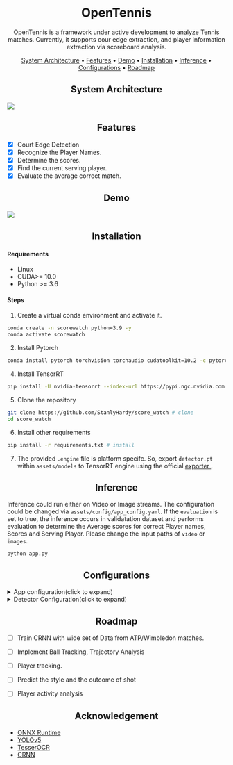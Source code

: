 <div align="center">

# OpenTennis

OpenTennis is a framework under active development to analyze Tennis matches. Currently, it supports cour edge extraction, and player information extraction via scoreboard analysis.  

[System Architecture](#system-architecture)  • 
[Features](#features)  • 
 [Demo](#demo)  • 
[Installation](#installation)  • 
[Inference](#inference)  • 
[Configurations](#configurations)  • 
[Roadmap](#roadmap)
 
</div>

## <div align="center">System Architecture</div>

 <p>
   <img  src="https://github.com/StanlyHardy/score_watch/blob/experimental/assets/graphics/sys_arch.png"></a>
</p>

## <div align="center">Features</div>
- [x] Court Edge Detection
- [x] Recognize the Player Names.
- [x] Determine the scores.
- [x] Find the current serving player.
- [x] Evaluate the average correct match.

## <div align="center">Demo</div>

 <p>
   <img  src="https://github.com/StanlyHardy/score_watch/blob/experimental/assets/demo/demo1.png">
</p>


## <div align="center">Installation</div>
#### <div>Requirements</div>
- Linux
- CUDA>= 10.0
- Python >= 3.6

#### Steps

1. Create a virtual conda environment and activate it.

```bash
conda create -n scorewatch python=3.9 -y
conda activate scorewatch
```

2. Install Pytorch

```bash
conda install pytorch torchvision torchaudio cudatoolkit=10.2 -c pytorch
```

4. Install TensorRT

```bash
pip install -U nvidia-tensorrt --index-url https://pypi.ngc.nvidia.com
```

5. Clone the repository

```bash
git clone https://github.com/StanlyHardy/score_watch # clone
cd score_watch
```

6. Install other requirements

```bash
pip install -r requirements.txt # install
```
7. The provided `.engine` file is platform specifc. So, export `detector.pt` within `assets/models` to TensorRT engine using the official <a href="https://github.com/ultralytics/yolov5/blob/master/export.py">exporter </a>. 

## <div align="center">Inference</div>

Inference could run either on Video or Image streams. The configuration could be changed
via `assets/config/app_config.yaml`. If the `evaluation` is set to true, the inference occurs in validatation dataset
and performs evaluation to determine the Average scores for correct Player names, Scores and Serving Player. Please
change the input paths of `video` or `images`.

```
python app.py 
```

## <div align="center">Configurations</div>

<details>
 <summary>App configuration(click to expand)</summary>
  <br>
<table>
 <tr>
    <th>Section</th>
    <th>Feature</th>
    <th>Description</th>
  </tr>
 <tr>
  <td rowspan="6">&nbsp; Paths </td>
  <td>&nbsp; <code>video_path</code></td>
  <td>&nbsp;Path of the video on which the evaluation needs to be done.</td>
 </tr>
 <tr>
  <td>&nbsp;<code>img_path</code></td>
  <td>&nbsp;Directory containing the test images. Ground truth needs to be available for evaluation with image set.</td>
 </tr>
  <tr>
  <td>&nbsp;<code>players_path</code></td>
  <td>&nbsp;Path containing player informations</td>
 </tr>
 <tr>
  <td>&nbsp;<code>groundtruth_path</code></td>
  <td>&nbsp;Ground truth data which is in json format that has got the player information.</td>
 </tr>
 <tr>
  <td>&nbsp;<code>output_video_path</code></td>
  <td>&nbsp;The path to save the video if the output needs to be saved and visualized later.</td>
 </tr>
 <tr>
  <td>&nbsp;<code>logs_path</code></td>
  <td>&nbsp;Path where the output log will be saved.</td>
 </tr>
 <tr>
  <td rowspan="5">&nbsp; Streamer </td>
  <td>&nbsp; <code>should_draw'</code></td>
  <td>&nbsp;Draws over the frames for visualization , if enabled.</td>
 </tr>
 <tr>
  <td>&nbsp;<code>view_imshow</code></td>
  <td>&nbsp;The output visualization shall be turned on/off with this parameter.</td>
 </tr>
  <tr>
  <td>&nbsp;<code>save_stream</code></td>
  <td>&nbsp;Turning on this field enables the video output to be saved in the path defined in <code>output_video_path</code></td>
 </tr>
 <tr>
  <td>&nbsp;<code>debug</code></td>
  <td>&nbsp;Displays debug logs if enabled</td>
 </tr>
 <tr>
  <td>&nbsp;<code>evaluation</code></td>
  <td>&nbsp;Turn on if the evaluation has to be done over the image set. Both image set and the annotations are required in this case.</td>
 </tr>
 <td rowspan="5">&nbsp; Models </td>
  <td>&nbsp; <code>score_det_model'</code></td>
  <td>&nbsp; Path of the score detector model.</td>
 <tr>
  <td>&nbsp;<code>detector_config</code></td>
  <td>&nbsp; Path of the config file for the score detector. </td>
 </tr>
  <tr>
  <td>&nbsp;<code>text_rec_model</code></td>
  <td>&nbsp;CRNN Model path responsible for Player information recognition. </td>
 </tr>
 <tr>
  <td>&nbsp;<code>text_rec_config</code></td>
  <td>&nbsp;Path to the configuration for the CRNN model</td>
 </tr>
 <tr>
  <td>&nbsp;<code>ocr_engine</code></td>
  <td>&nbsp;Choose between <code>CRNN</code> or <code>PyTesseract</code>. </td>
 </tr>
</table>
</details>
<details>
 <summary>Detector Configuration(click to expand)</summary>
 <br>
<table>
 <tr>
    <th>Section</th>
    <th>Feature</th>
    <th>Description</th>
  </tr>
 <tr>
  <td rowspan="5">&nbsp; YOLOv5 </td>
  <td>&nbsp; <code>execution_env</code></td>
  <td>&nbsp;ONNX Runtime provides support for CUDA, CPU and TensorRT. By default, CUDA is chosen. ONNX Runtime falls back to cpu if CUDA is unavailable.</td>
 </tr>
 <tr>
  <td>&nbsp;<code>conf_thresh</code></td>
  <td>&nbsp;Detection confidence</td>
 </tr>
  <tr>
  <td>&nbsp;<code>iou_thres</code></td>
  <td>&nbsp;IOU threshold to gauge the overlap.</td>
 </tr>
 <tr>
  <td>&nbsp;<code>warm_up</code></td>
  <td>&nbsp;Number of samples to be used during the warm up phase.</td>
 </tr>
 <tr>
  <td>&nbsp;<code>class_labels</code></td>
  <td>&nbsp;Class labels</td>
 </tr>
 <tr>
</table>
</details>

## <div align="center">Roadmap</div>

- [ ] Train CRNN with wide set of Data from ATP/Wimbledon matches.
- [ ] Implement Ball Tracking, Trajectory Analysis
- [ ] Player tracking.
- [ ] Predict the style and the outcome of shot
- [ ] Player activity analysis


## <div align="center">Acknowledgement</div>

* [ONNX Runtime](https://onnxruntime.ai/docs/install/)&nbsp;
* [YOLOv5](https://github.com/ultralytics/yolov5)&nbsp;
* [TesserOCR](https://github.com/sirfz/tesserocr)&nbsp;
* [CRNN](https://www.kaggle.com/alizahidraja/custom-ocr-crnn)&nbsp;
